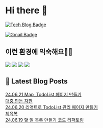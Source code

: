 # Hi there 👋

[![Tech Blog Badge](http://img.shields.io/badge/tistory-black?style=flat-square&logo=Tistory&link=https://codingpracticenote.tistory.com/)](https://codingpracticenote.tistory.com/)
	
[![Gmail Badge](https://img.shields.io/badge/Gmail-d14836?style=flat-square&logo=Gmail&logoColor=white&link=mailto:tkdrnr1215@gmail.com)](mailto:tkdrnr1215@gmail.com)

## 이런 환경에 익숙해요✍🏼

<img src="https://img.shields.io/badge/CSS3-1572B6?style=flat-square&logo=CSS3&logoColor=white"/> </t>
<img src="https://img.shields.io/badge/HTML5-E34F26?style=flat-square&logo=HTML5&logoColor=white"/> 
<img src="https://img.shields.io/badge/JavaScript-F7DF1E?style=flat-square&logo=JavaScript&logoColor=white"/>
<img src="https://img.shields.io/badge/TypeScript-3178C6?style=flat-square&logo=TypeScript&logoColor=white"/>

## 📕 Latest Blog Posts

<a href=https://codingpracticenote.tistory.com/239>24.06.21 Map, TodoList 페이지 만들기</a></br><a href=https://codingpracticenote.tistory.com/238>대충 만든 자판</a></br><a href=https://codingpracticenote.tistory.com/237>24.06.20 리액트로 TodoList 관리 페이지 만들기</a></br><a href=https://codingpracticenote.tistory.com/236>체육복</a></br><a href=https://codingpracticenote.tistory.com/235>24.06.19 할 일 목록 만들기 코드 리팩토링</a></br>